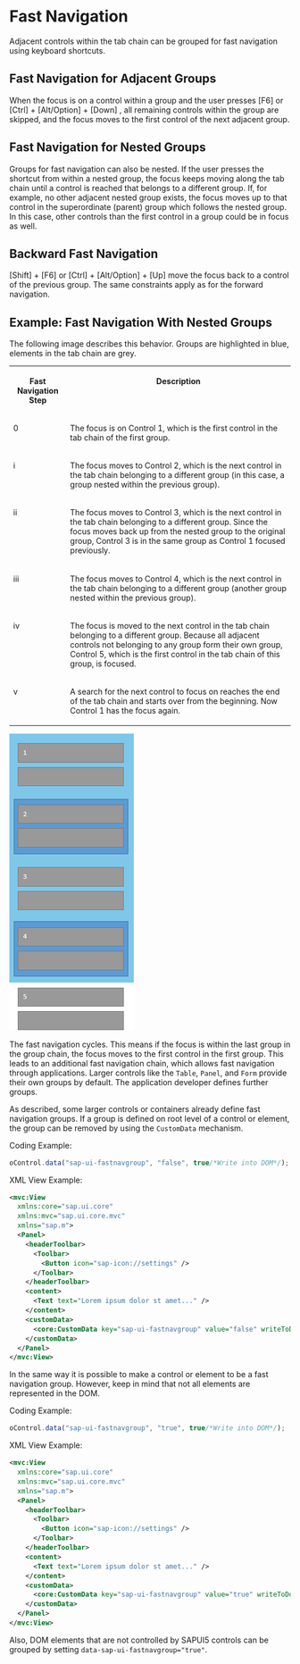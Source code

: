 <!-- loiod23e2cf618a44382a203691e8a0baef4 -->

# Fast Navigation

Adjacent controls within the tab chain can be grouped for fast navigation using keyboard shortcuts.



<a name="loiod23e2cf618a44382a203691e8a0baef4__section_c3v_jlx_kwb"/>

## Fast Navigation for Adjacent Groups

When the focus is on a control within a group and the user presses [F6\] or  [Ctrl\] + [Alt/Option\] + [Down\] , all remaining controls within the group are skipped, and the focus moves to the first control of the next adjacent group.



<a name="loiod23e2cf618a44382a203691e8a0baef4__section_ulv_qlx_kwb"/>

## Fast Navigation for Nested Groups

Groups for fast navigation can also be nested. If the user presses the shortcut from within a nested group, the focus keeps moving along the tab chain until a control is reached that belongs to a different group. If, for example, no other adjacent nested group exists, the focus moves up to that control in the superordinate \(parent\) group which follows the nested group. In this case, other controls than the first control in a group could be in focus as well.



<a name="loiod23e2cf618a44382a203691e8a0baef4__section_s1z_slx_kwb"/>

## Backward Fast Navigation

 [Shift\] + [F6\]  or  [Ctrl\] + [Alt/Option\] + [Up\]  move the focus back to a control of the previous group. The same constraints apply as for the forward navigation.



<a name="loiod23e2cf618a44382a203691e8a0baef4__section_mwt_vlx_kwb"/>

## Example: Fast Navigation With Nested Groups

The following image describes this behavior. Groups are highlighted in blue, elements in the tab chain are grey.


<table>
<tr>
<th valign="top">

Fast Navigation Step



</th>
<th valign="top">

Description



</th>
</tr>
<tr>
<td valign="top">

0



</td>
<td valign="top">

The focus is on Control 1, which is the first control in the tab chain of the first group.



</td>
</tr>
<tr>
<td valign="top">

i



</td>
<td valign="top">

The focus moves to Control 2, which is the next control in the tab chain belonging to a different group \(in this case, a group nested within the previous group\).



</td>
</tr>
<tr>
<td valign="top">

ii



</td>
<td valign="top">

The focus moves to Control 3, which is the next control in the tab chain belonging to a different group. Since the focus moves back up from the nested group to the original group, Control 3 is in the same group as Control 1 focused previously.



</td>
</tr>
<tr>
<td valign="top">

iii



</td>
<td valign="top">

The focus moves to Control 4, which is the next control in the tab chain belonging to a different group \(another group nested within the previous group\).



</td>
</tr>
<tr>
<td valign="top">

iv



</td>
<td valign="top">

The focus is moved to the next control in the tab chain belonging to a different group. Because all adjacent controls not belonging to any group form their own group, Control 5, which is the first control in the tab chain of this group, is focused.



</td>
</tr>
<tr>
<td valign="top">

v



</td>
<td valign="top">

A search for the next control to focus on reaches the end of the tab chain and starts over from the beginning. Now Control 1 has the focus again.



</td>
</tr>
</table>

 ![](images/SAPUI5_Views_Fast_Navigation_e5e01dd.png)



The fast navigation cycles. This means if the focus is within the last group in the group chain, the focus moves to the first control in the first group. This leads to an additional fast navigation chain, which allows fast navigation through applications. Larger controls like the `Table`, `Panel`, and `Form` provide their own groups by default. The application developer defines further groups.

As described, some larger controls or containers already define fast navigation groups. If a group is defined on root level of a control or element, the group can be removed by using the `CustomData` mechanism.

Coding Example:

```js
oControl.data("sap-ui-fastnavgroup", "false", true/*Write into DOM*/);
```

XML View Example:

```xml
<mvc:View
  xmlns:core="sap.ui.core"
  xmlns:mvc="sap.ui.core.mvc"
  xmlns="sap.m">
  <Panel>
    <headerToolbar>
      <Toolbar>
        <Button icon="sap-icon://settings" />
      </Toolbar>
    </headerToolbar>
    <content>
      <Text text="Lorem ipsum dolor st amet..." />
    </content>
    <customData>
      <core:CustomData key="sap-ui-fastnavgroup" value="false" writeToDom="true" />
    </customData>
  </Panel>
</mvc:View>

```

In the same way it is possible to make a control or element to be a fast navigation group. However, keep in mind that not all elements are represented in the DOM.

Coding Example:

```js
oControl.data("sap-ui-fastnavgroup", "true", true/*Write into DOM*/);
```

XML View Example:

```xml
<mvc:View
  xmlns:core="sap.ui.core"
  xmlns:mvc="sap.ui.core.mvc"
  xmlns="sap.m">
  <Panel>
    <headerToolbar>
      <Toolbar>
        <Button icon="sap-icon://settings" />
      </Toolbar>
    </headerToolbar>
    <content>
      <Text text="Lorem ipsum dolor st amet..." />
    </content>
    <customData>
      <core:CustomData key="sap-ui-fastnavgroup" value="true" writeToDom="true" />
    </customData>
  </Panel>
</mvc:View>

```

Also, DOM elements that are not controlled by SAPUI5 controls can be grouped by setting `data-sap-ui-fastnavgroup="true"`.

